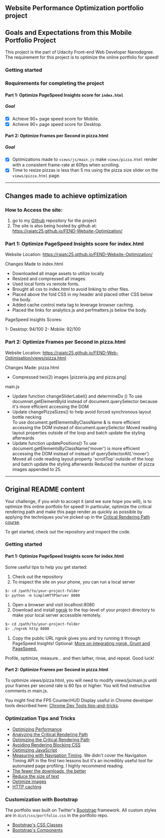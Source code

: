 ## Website Performance Optimization portfolio project

## Goals and Expectations from this Mobile Portfolio Project 

This project is the part of Udacity Front-end Web Developer Nanodegree. The requirement for this project is to optimize the online portfolio for speed! 

### Getting started

### Requirements for completing the project

#### Part 1: Optimize PageSpeed Insights score for ```index.html```
##### Goal
- [x] Achieve 90+ page speed score for Mobile.
- [x] Achieve 90+ page speed score for Desktop.

#### Part 2: Optimize Frames per Second in pizza.html
##### Goal
- [x] Optimizations made to ```views/js/main.js``` make ```views/pizza.html``` render with a consistent frame-rate at 60fps when scrolling.
- [x] Time to resize pizzas is less than 5 ms using the pizza size slider on the ```views/pizza.html``` page.

****************************************************************************************************************************************************************************************

## Changes made to achieve optimization 
	
### How to Access the site:
1. go to my [Github](https://github.com/rajatc25/FEND-Website-Optimisation) repository for the project
2. The site is also being hosted by github at: https://rajatc25.github.io/FEND-Website-Optimization/

### Part 1: Optimize PageSpeed Insights score for index.html

Website Location: https://rajatc25.github.io/FEND-Website-Optimization/

Changes Made to index.html
 - Downloaded all image assets to utilize locally
 - Resized and compressed all images.
 - Used local fonts vs remote fonts.
 - Brought all css to index.html to avoid linking to other files.
 - Placed above the fold CSS in my header and placed other CSS below the body.
 - Added cache control meta tag to leverage browser caching.
 - Placed the links for analytics.js and perfmatters.js below the body.

PageSpeed Insights Scores:

1- Desktop: 94/100
2- Mobile: 92/100

### Part 2: Optimize Frames per Second in pizza.html

Website Location: https://rajatc25.github.io/FEND-Web-Optimisation/views/pizza.html

Changes Made:
pizza.html
 - Compressed two(2) images [pizzeria.jpg and pizza.png]

main.js
 - Update function changeSliderLabel() and determineDx ()
     To use documnet.getElementById instead of document.querySelector because it's more efficient accessing the DOM
 - Update changePizzaSizes() to help avoid forced synchronous layout bottle necking	  
	 To use document.getElementsByClassName & is more efficient accessing the DOM instead of document.querySelector
	 Moved reading layout properties outside of the loop and  batch update the styling afterwards
 - Update function updatePositions()
     To use document.getElementsByClassName('mover') is more efficient accessing the DOM instead of instead of querySelectorAll(.'mover')
     Moved all code reading layout property 'scrollTop'  outside of the loop and batch update the styling afterwards
     Reduced the number of pizza images appended to 25.
	 
****************************************************************************************************************************************************************************************
	
## Original README content 
	

Your challenge, if you wish to accept it (and we sure hope you will), is to optimize this online portfolio for speed! In particular, optimize the critical rendering path and make this page render as quickly as possible by applying the techniques you've picked up in the [Critical Rendering Path course](https://www.udacity.com/course/ud884).

To get started, check out the repository and inspect the code.

### Getting started

#### Part 1: Optimize PageSpeed Insights score for index.html

Some useful tips to help you get started:

1. Check out the repository
1. To inspect the site on your phone, you can run a local server

  ```bash
  $> cd /path/to/your-project-folder
  $> python -m SimpleHTTPServer 8080
  ```

1. Open a browser and visit localhost:8080
1. Download and install [ngrok](https://ngrok.com/) to the top-level of your project directory to make your local server accessible remotely.

  ``` bash
  $> cd /path/to/your-project-folder
  $> ./ngrok http 8080
  ```

1. Copy the public URL ngrok gives you and try running it through PageSpeed Insights! Optional: [More on integrating ngrok, Grunt and PageSpeed.](http://www.jamescryer.com/2014/06/12/grunt-pagespeed-and-ngrok-locally-testing/)

Profile, optimize, measure... and then lather, rinse, and repeat. Good luck!

#### Part 2: Optimize Frames per Second in pizza.html

To optimize views/pizza.html, you will need to modify views/js/main.js until your frames per second rate is 60 fps or higher. You will find instructive comments in main.js.

You might find the FPS Counter/HUD Display useful in Chrome developer tools described here: [Chrome Dev Tools tips-and-tricks](https://developer.chrome.com/devtools/docs/tips-and-tricks).

### Optimization Tips and Tricks
* [Optimizing Performance](https://developers.google.com/web/fundamentals/performance/ "web performance")
* [Analyzing the Critical Rendering Path](https://developers.google.com/web/fundamentals/performance/critical-rendering-path/analyzing-crp.html "analyzing crp")
* [Optimizing the Critical Rendering Path](https://developers.google.com/web/fundamentals/performance/critical-rendering-path/optimizing-critical-rendering-path.html "optimize the crp!")
* [Avoiding Rendering Blocking CSS](https://developers.google.com/web/fundamentals/performance/critical-rendering-path/render-blocking-css.html "render blocking css")
* [Optimizing JavaScript](https://developers.google.com/web/fundamentals/performance/critical-rendering-path/adding-interactivity-with-javascript.html "javascript")
* [Measuring with Navigation Timing](https://developers.google.com/web/fundamentals/performance/critical-rendering-path/measure-crp.html "nav timing api"). We didn't cover the Navigation Timing API in the first two lessons but it's an incredibly useful tool for automated page profiling. I highly recommend reading.
* <a href="https://developers.google.com/web/fundamentals/performance/optimizing-content-efficiency/eliminate-downloads.html">The fewer the downloads, the better</a>
* <a href="https://developers.google.com/web/fundamentals/performance/optimizing-content-efficiency/optimize-encoding-and-transfer.html">Reduce the size of text</a>
* <a href="https://developers.google.com/web/fundamentals/performance/optimizing-content-efficiency/image-optimization.html">Optimize images</a>
* <a href="https://developers.google.com/web/fundamentals/performance/optimizing-content-efficiency/http-caching.html">HTTP caching</a>

### Customization with Bootstrap
The portfolio was built on Twitter's <a href="http://getbootstrap.com/">Bootstrap</a> framework. All custom styles are in `dist/css/portfolio.css` in the portfolio repo.

* <a href="http://getbootstrap.com/css/">Bootstrap's CSS Classes</a>
* <a href="http://getbootstrap.com/components/">Bootstrap's Components</a>
